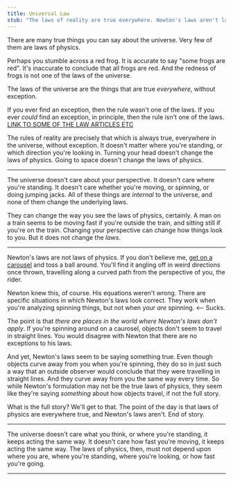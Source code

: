 ```yaml
---
title: Universal Law
stub: "The laws of reality are true everywhere. Newton's laws aren't laws of reality: hop on a carousel. To find the real laws you need to find laws that work no matter how you're moving, which way you're facing, or how old you are."
---
```


There are many true things you can say about the universe. Very few of them are laws of physics.

Perhaps you stumble across a red frog. It is accurate to say "some frogs are red". It's inaccurate to conclude that all frogs are red. And the redness of frogs is not one of the laws of the universe.

The laws of the universe are the things that are true *everywhere*, without exception.

If you ever find an exception, then the rule wasn't one of the laws. If you ever *could* find an exception, in principle, then the rule isn't one of the laws. [LINK TO SOME OF THE LAW ARTICLES ETC](???)

The rules of reality are precisely that which is always true, everywhere in the universe, without exception. It doesn't matter where you're standing, or which direction you're looking in. Turning your head doesn't change the laws of physics. Going to space doesn't change the laws of physics.

----

The universe doesn't care about your perspective. It doesn't care where you're standing. It doesn't care whether you're moving, or spinning, or doing jumping jacks. All of these things are *internal* to the universe, and none of them change the underlying laws.

They can change the way you see the laws of physics, certainly. A man on a train seems to be moving fast if you're outside the train, and sitting still if you're on the train. Changing your perspective can change how things look to you. But it does not change the *laws*.

---

Newton's laws are not laws of physics. If you don't believe me, [get on a carousel](http://www.youtube.com/watch?v=GiMi-QPt1Xk) and toss a ball around. You'll find it angling off in weird directions once thrown, travelling along a curved path from the perspective of you, the rider.

Newton knew this, of course. His equations weren't wrong. There are specific situations in which Newton's laws look correct. They work when you're analyzing spinning things, but not when your *are* spinning. <-- Sucks.

The point is that *there are places in the world where Newton's laws don't apply*. If you're spinning around on a caurosel, objects don't seem to travel in straight lines. You would disagree with Newton that there are no exceptions to his laws.

And yet, Newton's laws seem to be saying something true. Even though objects curve away from you when you're spinning, they do so in just such a way that an outside observer would conclude that they were travelling in straight lines. And they curve away from you the same way every time. So while Newton's formulation may not be the true laws of physics, they seem like they're saying *something* about how objects travel, if not the full story.

What is the full story? We'll get to that. The point of the day is that laws of physics are everywhere true, and Newton's laws aren't. End of story.

---

The universe doesn't care what you think, or where you're standing, it keeps acting the same way. It doesn't care how fast you're moving, it keeps acting the same way. The laws of physics, then, must not depend upon where you are, where you're standing, where you're looking, or how fast you're going.

---

